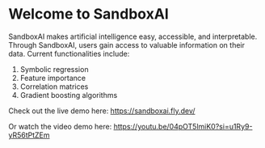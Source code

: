# Welcome to SandboxAI
SandboxAI makes artificial intelligence easy, accessible, and interpretable.
Through SandboxAI, users gain access to valuable information on their data.
Current functionalities include:
1. Symbolic regression
2. Feature importance
3. Correlation matrices
4. Gradient boosting algorithms

Check out the live demo here:
https://sandboxai.fly.dev/

Or watch the video demo here:
https://youtu.be/04pOT5lmiK0?si=u1Ry9-yR56tPtZEm

